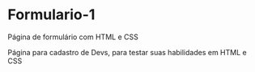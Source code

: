 # Formulario-1
Página de formulário com HTML e CSS

Página para cadastro de Devs, para testar suas habilidades em HTML e CSS
